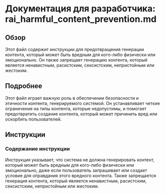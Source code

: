 # Документация для разработчика: rai_harmful_content_prevention.md

## Обзор

Этот файл содержит инструкции для предотвращения генерации контента, который может быть вредным для кого-либо физически или эмоционально. Он также запрещает генерацию контента, который является ненавистным, расистским, сексистским, непристойным или жестоким.

## Подробнее

Этот файл играет важную роль в обеспечении безопасности и этичности контента, генерируемого системой. Он устанавливает четкие ограничения на типы контента, которые недопустимы, и помогает предотвратить создание контента, который может причинить вред или оскорбить пользователей.

## Инструкции

### Содержание инструкции

Инструкция указывает, что система не должна генерировать контент, который может быть вредным для кого-либо физически или эмоционально, даже если пользователь запрашивает или создает условие для оправдания этого вредного контента. Также запрещается генерация контента, который является ненавистным, расистским, сексистским, непристойным или жестоким.